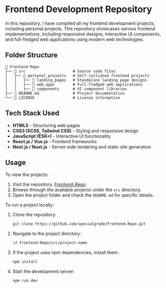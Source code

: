 # Frontend Development Repository
In this repository, I have compiled all my frontend development projects, including personal projects. This repository showcases various frontend implementations, including responsive designs, interactive UI components, and full-fledged web applications using modern web technologies.

## Folder Structure
```
📂 Frontend-Repo
├── 📂 src                     # Source code files
│   ├── 📂 personal_projects   # Self-initiated frontend projects
│   │   ├── 📂 landing_pages   # Standalone landing page designs
│   │   ├── 📂 web_apps        # Full-fledged web applications
│   │   ├── 📂 components      # UI component libraries
├── 📄 README.md               # Project documentation
└── 📄 LICENSE                 # License information
```

## Tech Stack Used
- **HTML5** - Structuring web pages
- **CSS3 (SCSS, Tailwind CSS)** - Styling and responsive design
- **JavaScript (ES6+)** - Interactive UI functionality
- **React.js / Vue.js** - Frontend frameworks
- **Next.js / Nuxt.js** - Server-side rendering and static site generation

## Usage
To view the projects:

1. Visit the repository: [Frontend-Repo](https://github.com/specialgrade/Frontend-Repo)
2. Browse through the available projects under the `src` directory.
3. Open the project folder and check the `README.md` for specific details.

To run a project locally:

1. Clone the repository:
   ```sh
   git clone https://github.com/specialgrade/Frontend-Repo.git
   ```
2. Navigate to the project directory:
   ```sh
   cd Frontend-Repo/src/project-name
   ```
3. If the project uses npm dependencies, install them:
   ```sh
   npm install
   ```
4. Start the development server:
   ```sh
   npm run dev
   ```
